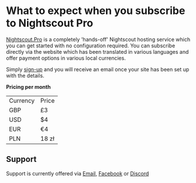 # What to expect when you subscribe to Nightscout Pro

[Nightscout.Pro](https://nightscout.pro/) is a completely 'hands-off' Nightscout hosting service which you can get started with no configuration required. You can subscribe directly via the website which has been translated in various languages and offer payment options in various local currencies.

Simply [sign-up](https://nightscout.pro/product/managed-nightscout-site/) and you will receive an email once your site has been set up with the details.

**Pricing per month**
<table>
    <tr>
        <td>Currency</td>
        <td>Price</td>
    </tr>
    <tr>
        <td>GBP</td>
        <td>£3</td>
    </tr>
    <tr>
        <td>USD</td>
        <td>$4</td>
    </tr>
    <tr>
        <td>EUR</td>
        <td>€4</td>
    </tr>
    <tr>
        <td>PLN</td>
        <td>18 zł</td>
    </tr>
</table>

## Support
Support is currently offered via [Email](mailto:support@nightscout.pro), [Facebook](https://www.facebook.com/nightscoutpro) or [Discord](https://discord.gg/7hYrkqVavU)
